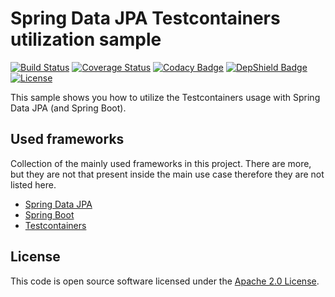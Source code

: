# Spring Data JPA Testcontainers utilization sample
[![Build Status](https://travis-ci.org/ingogriebsch/sample-spring-data-jpa-testcontainers-utilization.svg?branch=master)](https://travis-ci.org/ingogriebsch/sample-spring-data-jpa-testcontainers-utilization)
[![Coverage Status](https://coveralls.io/repos/github/ingogriebsch/sample-spring-data-jpa-testcontainers-utilization/badge.svg?branch=master)](https://coveralls.io/github/ingogriebsch/sample-spring-data-jpa-testcontainers-utilization?branch=master)
[![Codacy Badge](https://api.codacy.com/project/badge/Grade/13ae48fb292048f0bf6970f99132f75c)](https://www.codacy.com/app/ingo.griebsch/sample-spring-data-jpa-testcontainers-utilization?utm_source=github.com&utm_medium=referral&utm_content=ingogriebsch/sample-spring-data-jpa-testcontainers-utilization&utm_campaign=Badge_Grade)
[![DepShield Badge](https://depshield.sonatype.org/badges/ingogriebsch/sample-spring-data-jpa-testcontainers-utilization/depshield.svg)](https://depshield.github.io)
[![License](http://img.shields.io/:license-apache-blue.svg)](http://www.apache.org/licenses/LICENSE-2.0.html)

This sample shows you how to utilize the Testcontainers usage with Spring Data JPA (and Spring Boot).

## Used frameworks
Collection of the mainly used frameworks in this project. There are more, but they are not that present inside the main use case therefore they are not listed here.
*   [Spring Data JPA](https://docs.spring.io/spring-data/jpa/docs/1.11.10.RELEASE/reference/html/)
*   [Spring Boot](https://docs.spring.io/spring-boot/docs/1.5.10.RELEASE/reference/htmlsingle/)
*   [Testcontainers](https://www.testcontainers.org/)

## License
This code is open source software licensed under the [Apache 2.0 License](https://www.apache.org/licenses/LICENSE-2.0.html).
